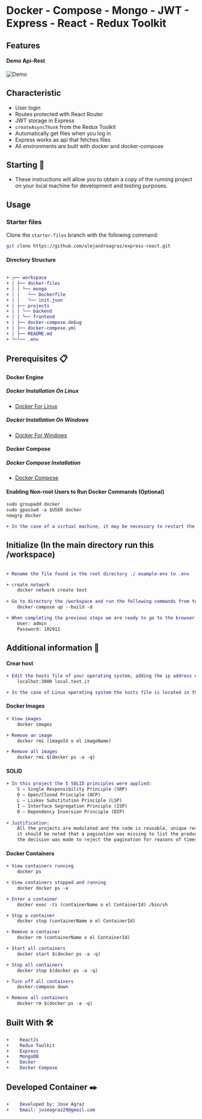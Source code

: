 # Docker - Compose - Mongo - JWT - Express - React - Redux Toolkit

## Features

#### Demo Api-Rest
![Demo](file/demo.gif)

## Characteristic
* User login
* Routes protected with React Router
* JWT storage in Express
* `createAsyncThunk` from the Redux Toolkit
* Automatically get files when you log in
* Express works as api that fetches files
* All environments are built with docker and docker-compose

## Starting 🚀

*  These instructions will allow you to obtain a copy of the running project on your local machine for development and testing purposes.

## Usage
### Starter files
Clone the `starter-files` branch with the following command:

```bash
git clone https://github.com/alejandroagraz/express-react.git
```

#### Directory Structure
```diff

+ ┌── workspace
+ | ├── docker-files
+ | │ └── mongo
+ | |   └── Dockerfile
+ | │   └── init.json
+ | ├── projects
+ | | └── backend
+ | | └── frontend
+ | ├── docker-compose.debug
+ | ├── docker-compose.yml
+ | ├── README.md
+ └─└── .env

```

## Prerequisites 📋

#### Docker Engine

##### Docker Installation On Linux
* [Docker For Linux](https://docs.docker.com/install/linux/docker-ce/ubuntu/)

##### Docker Installation On Windows
* [Docker For Windows](https://docs.docker.com/docker-for-windows/install/)

#### Docker Compose

##### Docker Compose Installation
* [Docker Compose](https://docs.docker.com/compose/install/)

#### Enabling Non-root Users to Run Docker Commands (Optional)
```diff
sudo groupadd docker
sudo gpasswd -a $USER docker
newgrp docker

+ In the case of a virtual machine, it may be necessary to restart the virtual machine for the changes to take effect.

```

## Initialize (In the main directory run this /workspace)

```diff

+ Rename the file found in the root directory ./ example-env to .env

+ create network
    docker network create test
    
+ Go to directory the /workspace and run the following commands from terminal
    docker-compose up --build -d
```

```diff
+ When completing the previous steps we are ready to go to the browser to start using our application go to browser to url http://localhost:3000/login
    User: admin
    Password: 102911
```

## Additional information 📖

#### Crear host
```diff
+ Edit the hosts file of your operating system, adding the ip address of the nginx container and the hostnames example:
    localhot:3000 local.test.it

+ In the case of Linux operating system the hosts file is located in the etc directory (/etc/hosts).
```

#### Docker Images
```diff
+ View images
    docker images

+ Remove an image
    docker rmi (imageId o el imageName)

+ Remove all images
    docker rmi $(docker ps -a -q)
```

#### SOLID
```diff
+ In this project the 5 SOLID principles were applied:
    S – Single Responsibility Principle (SRP)
    O – Open/Closed Principle (OCP)
    L – Liskov Substitution Principle (LSP)
    I – Interface Segregation Principle (ISP)
    D – Dependency Inversion Principle (DIP)
    
+ Justification:
    All the projects are modulated and the code is reusable, unique responsibilities were delegated to each project, 
    it should be noted that a pagination was missing to list the products but because a demonstration is being carried out, 
    the decision was made to reject the pagination for reasons of times.
```

#### Docker Containers
```diff
+ View containers running
    docker ps

+ View containers stopped and running
    docker docker ps -a

+ Enter a container
    docker exec -ti (containerName o el ContainerId) /bin/sh

+ Stop a container
    docker stop (containerName o el ContainerId)

+ Remove a container
    docker rm (containerName o el ContainerId)

+ Start all containers
    docker start $(docker ps -a -q)

+ Stop all containers
    docker stop $(docker ps -a -q)

+ Turn off all containers
    docker-compose down

+ Remove all containers
    docker rm $(docker ps -a -q)
```
## Built With 🛠️
```diff
+    ReactJs
+    Redux Toolkit
+    Express
+    MongoDB
+    Docker
+    Docker Compose
```

## Developed Container ✒️
```diff
+    Developed by: Jose Agraz 
+    Email: joseagraz29@gmail.com
```
